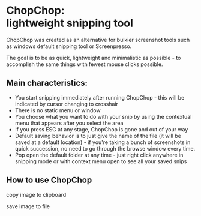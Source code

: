 # ChopChop:<br> lightweight snipping tool

ChopChop was created as an alternative for bulkier screenshot tools such as
windows default snipping tool or Screenpresso.

The goal is to be as quick, lightweight and minimalistic as possible - to accomplish
the same things with fewest mouse clicks possible.

Main characteristics:
-
- You start snipping immediately after running ChopChop - 
this will be indicated by cursor changing to crosshair
- There is no static menu or window 
- You choose what you want to do with your
snip by using the contextual menu that appears after you select the area
- If you press ESC at any stage, ChopChop is gone and out of your way
- Default saving behavior is to just give the name of the file (it will be saved at a default location) - if you're taking
a bunch of screenshots in quick succession, no need to go through the browse window every time.
- Pop open the default folder at any time - just right click anywhere in 
snipping mode or with context menu open to see all your saved snips

How to use ChopChop
-
copy image to clipboard


save image to file